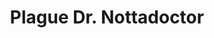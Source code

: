 ---
title: "Plague Dr. Nottadoctor"
url: /indianapolis/plague-dr-nottadoctor/
shop: E-Zigaretten
---